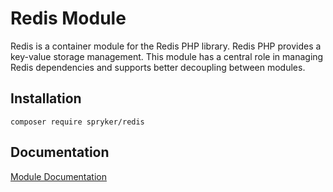 # Redis Module

Redis is a container module for the Redis PHP library. Redis PHP provides a key-value storage management. This module has a central role in managing Redis dependencies and supports better decoupling between modules.

## Installation

```
composer require spryker/redis
```

## Documentation

[Module Documentation](http://academy.spryker.com/developing_with_spryker/yves/redis_as_kv.html)
